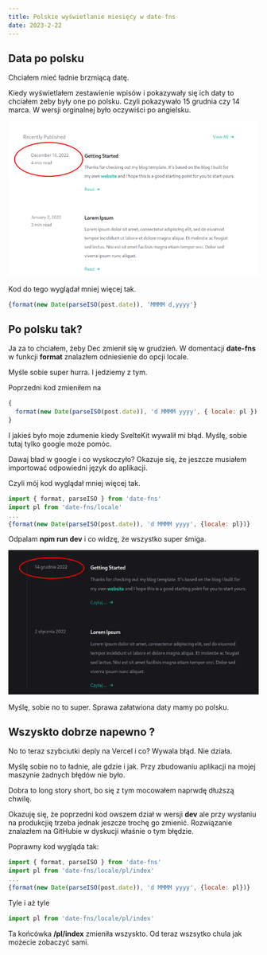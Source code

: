 ```yaml
---
title: Polskie wyświetlanie miesięcy w date-fns
date: 2023-2-22
---
```


## Data po polsku

Chciałem mieć ładnie brzmiącą datę.

Kiedy wyświetlałem zestawienie wpisów i pokazywały się ich daty to chciałem żeby były one po polsku. Czyli pokazywało 15 grudnia czy 14 marca. W wersji orginalnej było oczywiści po angielsku.

![Eng Date](./date_fns.png)

Kod do tego wyglądał mniej więcej tak.

```js
{format(new Date(parseISO(post.date)), 'MMMM d,yyyy'}

```

## Po polsku tak?

Ja za to chciałem, żeby Dec zmienił się w grudzień. W domentacji **date-fns** w funkcji **format** znalazłem odniesienie do opcji locale.

Myśle sobie super hurra. I jedziemy z tym.

Poprzedni kod zmieniłem na

```js
{
  format(new Date(parseISO(post.date)), 'd MMMM yyyy', { locale: pl })
}
```

I jakieś było moje zdumenie kiedy SvelteKit wywalił mi błąd.
Myślę, sobie tutaj tylko google może pomóc.

Dawaj bład w google i co wyskoczyło? Okazuje się, że jeszcze musiałem importować odpowiedni język do aplikacji.

Czyli mój kod wyglądał mniej więcej tak.

```js
import { format, parseISO } from 'date-fns'
import pl from 'date-fns/locale'
...
{format(new Date(parseISO(post.date)), 'd MMMM yyyy', {locale: pl})}
```

Odpalam **npm run dev** i co widzę, że wszystko super śmiga.

![Data po polsku](./date_fns_pl.png)

Myślę, sobie no to super. Sprawa załatwiona daty mamy po polsku.

## Wszyskto dobrze napewno ?

No to teraz szybciutki deply na Vercel i co? Wywala błąd. Nie działa.

Myślę sobie no to ładnie, ale gdzie i jak. Przy zbudowaniu aplikacji na mojej maszynie żadnych błędów nie było.

Dobra to long story short, bo się z tym mocowałem naprwdę dłuższą chwilę.

Okazuję się, że poprzedni kod owszem dział w wersji **dev** ale przy wysłaniu na produkcjię trzeba jednak jeszcze trochę go zmienić. Rozwiązanie znalazłem na GitHubie w dyskucji właśnie o tym błędzie.

Poprawny kod wygląda tak:

```js
import { format, parseISO } from 'date-fns'
import pl from 'date-fns/locale/pl/index'
...
{format(new Date(parseISO(post.date)), 'd MMMM yyyy', {locale: pl})}

```

Tyle i aż tyle

```js
import pl from 'date-fns/locale/pl/index'
```

Ta końcówka **/pl/index** zmieniła wszyskto. Od teraz wszsytko chula jak możecie zobaczyć sami.
